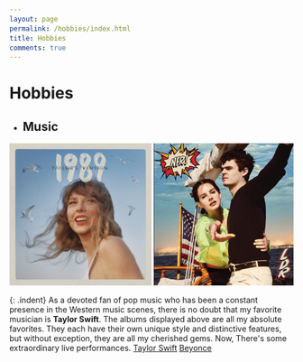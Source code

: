 ```yaml
---
layout: page
permalink: /hobbies/index.html
title: Hobbies
comments: true
---
```


# Hobbies

- ## Music

<html>
<head>
<style>
  .image-container {
    white-space: nowrap; /* 防止图片换行 */
    overflow-x: scroll; /* 水平滚动条 */
    width: 100%; /* 宽度占满容器 */
  }

  .image-container img {
    display: inline-block; /* 图片在同一水平线上 */
    max-width: 100%; /* 图片不超过容器宽度 */
    height: auto; /* 保持纵横比 */
  }
</style>
</head>
<body>

<div class="image-container">
  <img src="/images/hobbies/music/taylor.jpg" alt="Image 1" style="width: 50%; height: 50%;">
  <img src="/images/hobbies/music/lana.jpg" alt="Image 2" style="width: 50%; height: 50%;">
  <img src="/images/hobbies/music/beyonce.jpg" alt="Image 3" style="width: 50%; height: 50%;">
  <img src="/images/hobbies/music/anson.jpg" alt="Image 4" style="width: 50%; height: 50%;">
  <img src="/images/hobbies/music/lorde.jpg" alt="Image 5" style="width: 50%; height: 50%;">
  <img src="/images/hobbies/music/accusefive.jpg" alt="Image 6" style="width: 50%; height: 50%;">
</div>
</body>
</html>

{: .indent}
As a devoted fan of pop music who has been a constant presence in the Western music scenes, there is no doubt that my favorite musician is **Taylor Swift**. The albums displayed above are all my absolute favorites. They each have their own unique style and distinctive features, but without exception, they are all my cherished gems. Now, There's some extraordinary live performances. [Taylor Swift](https://www.youtube.com/watch?v=P5JLMp08GC0) [Beyonce](https://www.youtube.com/watch?v=suIg9kTGBVI)